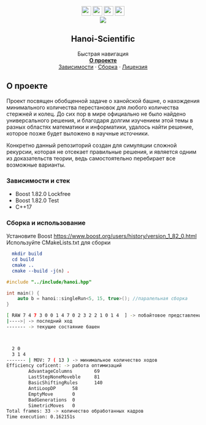 <a name="Hanoi-Scientific"></a>

<!-- PROJECT LOGO -->
<div align="center">
  <span>
    <img src="https://cdn.jsdelivr.net/gh/devicons/devicon/icons/cplusplus/cplusplus-original.svg" width=25 height=25/>
    <img src="https://cdn.jsdelivr.net/gh/devicons/devicon/icons/windows8/windows8-original.svg" width=25 height=25/>
    <img src="https://cdn.jsdelivr.net/gh/devicons/devicon/icons/linux/linux-original.svg" width=25 height=25/>
    <img src="https://cdn.jsdelivr.net/gh/devicons/devicon/icons/cmake/cmake-original.svg" width=25 height=25/>
  </span>
  <br/>
  <img src="https://github.com/ArtemBystrovOfficial/Hanoi-Scientific/assets/92841151/0453a82e-80ee-4109-884b-5c8af5277048"/>
  <h2 align="center">Hanoi-Scientific</h2>

  <p align="center">
    Быстрая навигация
	  <br/>
    <a href="#about"><strong>О проекте</strong></a>
    <br />
    <a href="#name">Зависимости</a>
    ·
    <a href="#installing">Сборка</a>
    ·
    <a href="#license">Лицензия</a>
  </p>
</div>


<!-- ABOUT THE PROJECT -->
<a name="about"></a>
 ## О проекте

Проект посвящен обобщенной задаче о ханойской башне, о нахождения минимального количества перестановок для любого количества стержней и колец.
До сих пор в мире официально не было найдено универсального решения, и благодаря долгим изучением этой темы в разных областях математики и информатики, удалось
найти решение, которое позже будет выложено в научные источники. 

Конкретно данный репозиторий создан для симуляции сложной рекурсии, которая не отсекает правильные решения, и является одним из доказательств теории, ведь самостоятельно
перебирает все возможные варианты.

<a name="stack"></a>
### Зависимости и стек

- Boost 1.82.0 Lockfree
- Boost 1.82.0 Test
- C++17

<a name="installing"></a>
### Сборка и использование

Установите Boost https://www.boost.org/users/history/version_1_82_0.html
Используйте CMakeLists.txt для сборки
```cmake
  mkdir build
  cd build
  cmake ..
  cmake --build -j(n) .
```
```c++
#include "../include/hanoi.hpp"

int main() {
	auto b = hanoi::singleRun<5, 15, true>(); //паралельная сборка
}
```
```bash
[ RAW 7 4 7 3 0 0 1 4 7 0 2 3 2 2 1 0 1 4  ] -> побайтовое представление данных кадра
|---->| -> последний ход
------- -> текущие состаяние башен



  2 0
  3 1 4
------- | MOV: 7 ( 13 ) -> минимальное количество ходов
Efficiency coficent: -> работа оптимизаций
        AdvantageColumns        69
        LastStepNoneMoveble     81
        BasicShiftingRules      140
        AntiLoopDP      58
        EmptyMove       0
        BadGenerations  0
        SimetricMoves   0
Total frames: 33 -> количество обработанных кадров
Time execution: 0.162151s
```
